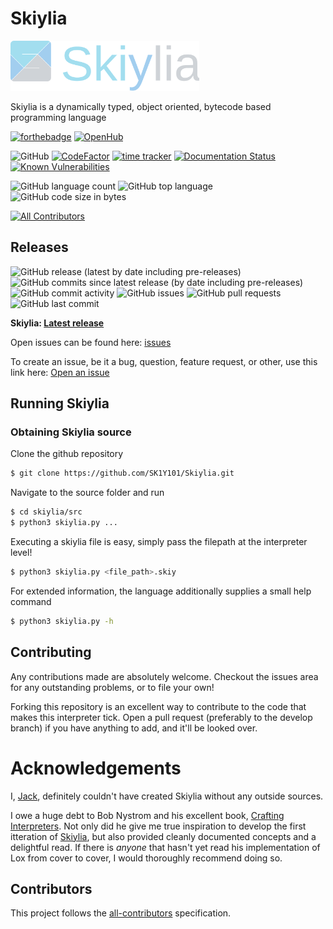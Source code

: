 # Skiylia

<img src="docs/source/_images/Skiylia_Logo_text.svg" width=60%/>

Skiylia is a dynamically typed, object oriented, bytecode based programming language 

[![forthebadge](https://forthebadge.com/images/badges/made-with-python.svg)](https://forthebadge.com)
[![OpenHub](https://www.openhub.net/p/Skiylia/widgets/project_partner_badge?format=gif&style=for-the-badge)](https://www.openhub.net/p/Skiylia)

![GitHub](https://img.shields.io/github/license/SK1Y101/Skiylia?style=flat-square)
[![CodeFactor](https://www.codefactor.io/repository/github/SK1Y101/Skiylia/badge?style=flat-square)](https://www.codefactor.io/repository/github/SK1Y101/Skiylia)
[![time tracker](https://wakatime.com/badge/github/SK1Y101/Skiylia.svg?style=flat-square)](https://wakatime.com/badge/github/SK1Y101/Skiylia)
[![Documentation Status](https://img.shields.io/readthedocs/skiylia?style=flat-square)](https://skiylia.readthedocs.io/en/latest/?badge=latest)
[![Known Vulnerabilities](https://snyk.io/test/github/SK1Y101/Skiylia/badge.svg?style=flat-square)](https://snyk.io/test/github/SK1Y101/Skiylia)

![GitHub language count](https://img.shields.io/github/languages/count/SK1Y101/Skiylia?style=flat-square)
![GitHub top language](https://img.shields.io/github/languages/top/SK1Y101/Skiylia?style=flat-square)
![GitHub code size in bytes](https://img.shields.io/github/languages/code-size/SK1Y101/Skiylia?style=flat-square)
<!-- ![Lines of code](https://img.shields.io/tokei/lines/github.com/SK1Y101/Skiylia?style=flat-square) -->
[![All Contributors](https://img.shields.io/github/all-contributors/SK1Y101/Skiylia?color=ee8449&style=flat-square)](#contributors)

## Releases

![GitHub release (latest by date including pre-releases)](https://img.shields.io/github/v/release/SK1Y101/Skiylia?include_prereleases&style=flat-square)
![GitHub commits since latest release (by date including pre-releases)](https://img.shields.io/github/commits-since/SK1Y101/Skiylia/latest/develop?include_prereleases&style=flat-square)
![GitHub commit activity](https://img.shields.io/github/commit-activity/w/SK1Y101/Skiylia?style=flat-square)
![GitHub issues](https://img.shields.io/github/issues-raw/SK1Y101/Skiylia?style=flat-square)
![GitHub pull requests](https://img.shields.io/github/issues-pr-raw/SK1Y101/Skiylia?style=flat-square)
![GitHub last commit](https://img.shields.io/github/last-commit/SK1Y101/Skiylia?style=flat-square)

**Skiylia: [Latest release](../../releases)**

Open issues can be found here: [issues](../../issues)

To create an issue, be it a bug, question, feature request, or other, use this link here: [Open an issue](../../issues/new/choose)

## Running Skiylia

### Obtaining Skiylia source

Clone the github repository

```bash
$ git clone https://github.com/SK1Y101/Skiylia.git
```

Navigate to the source folder and run

```bash
$ cd skiylia/src
$ python3 skiylia.py ...
```

Executing a skiylia file is easy, simply pass the filepath at the interpreter level!

```bash
$ python3 skiylia.py <file_path>.skiy
```

For extended information, the language additionally supplies a small help command

```bash
$ python3 skiylia.py -h
```

## Contributing

Any contributions made are absolutely welcome. Checkout the issues area for any outstanding problems, or to file your own!

Forking this repository is an excellent way to contribute to the code that makes this interpreter tick. Open a pull request (preferably to the develop branch) if you have anything to add, and it'll be looked over.

# Acknowledgements

I, [Jack](lloydwaltersj.com), definitely couldn't have created Skiylia without any outside sources.

I owe a huge debt to Bob Nystrom and his excellent book, [Crafting Interpreters](https://craftinginterpreters.com/). Not only did he give me true inspiration to develop the first itteration of [Skiylia](https://github.com/Skiylia-Lang/PySkiylia), but also provided cleanly documented concepts and a delightful read. If there is *anyone* that hasn't yet read his implementation of Lox from cover to cover, I would thoroughly recommend doing so.

## Contributors

<!-- ALL-CONTRIBUTORS-LIST:START - Do not remove or modify this section -->
<!-- prettier-ignore-start -->
<!-- markdownlint-disable -->

<!-- markdownlint-restore -->
<!-- prettier-ignore-end -->

<!-- ALL-CONTRIBUTORS-LIST:END -->

This project follows the [all-contributors](https://allcontributors.org) specification.
